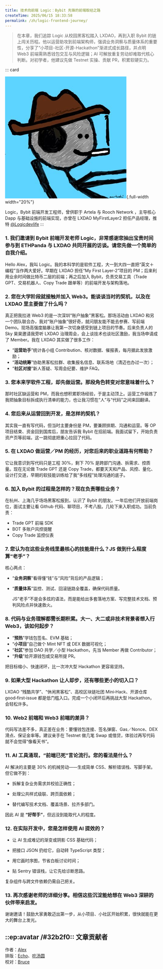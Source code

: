 ```yaml
---
title: 技术向前端 Logic：Bybit 先锋的前端取经之路
createTime: 2025/06/15 18:33:58
permalink: /zh/logic-frontend-journey/
---
```


> 在本章，我们追踪 Logic 从校园黑客松踏入 LXDAO，再到入职 Bybit 的链上闯关历程。他以运营助攻到前端架构师，强调业务洞察与质量体系的重要性，分享了“小项目-社区-开源-Hackathon”渐进式成长路径，并点明 Web3 前端需熟悉钱包交互与风险逻辑；AI 可解放重复劳动却难取代核心判断。对初学者，他建议先做 Testnet 实操、贡献 PR，积累软硬实力。

::: card

![Logic](../images/interview/logic.jpg){.full-width width="20%"}

Logic，Bybit 前端开发工程师，曾供职于 Artela 与 Rooch Network ，主导核心 Dapp 与基础设施的前端实现，亦曾在 LXDAO MyFirstLayer2 担任产品经理，推特 [@Logicdevlife](https://x.com/Logicdevlife)
:::

### 1. 我们邀请到 Bybit 前端开发老师 Logic，非常感谢您抽出宝贵时间参与到 ETHPanda 与 LXDAO 共同开展的访谈。请您先做一个简单的自我介绍。

Hello Alex，我叫 Logic。我的本科学的是软件工程，大一到大四一直把“英文＋编程”当作两大爱好。早期在 LXDAO 担任“My First Layer‑2”项目的 PM；后来利用业余时间做比特币二层的前端；再之后加入 Bybit，负责交易工具（Trade GPT、交易机器人、Copy Trade 跟单等）的前端开发与架构落地。

### 2. 您在大学阶段就接触并加入 Web3。能谈谈当时的契机，以及在 LXDAO 里主要做了什么吗？

真正把我拉进 Web3 的是一次深圳“账户抽象”黑客松。那场活动由 LXDAO 和另一个团队联合办，我对“账户抽象”很好奇，就问朋友能不能去参赛、写前端 Demo。现场高强度脑暴让我第一次切身感受到链上项目的节奏。后来负责人的 Sky 昊昊邀请我旁听 LXDAO 治理周会，会上谈技术也谈社区激励，我当场申请成了 Member。我在 LXDAO 其实做了很多工作：

- “**运营助手**”统计各小组 Contribution、核对数据、催报表，每月据此发放激励；
- “**活动统筹**”协助黑客松拉群、收集报名信息、联系场地（清迈也办过一次）；
- “**社区对接**”新人答疑、写周会纪要、维护 FAQ。

### 3. 您本来学软件工程，却先做运营。那段角色转变对您意味着什么？

那时社区缺运营和 PM，而我也想积累职场经验，于是主动顶上。运营工作锻炼了我把抽象目标拆成执行清单的能力，也让我习惯在“人”与“代码”之间来回翻译。

### 4. 您后来从运营回到开发，是怎样的契机？

其实我一直有写代码，但当时主要身份是 PM，要兼顾排期、沟通和运营。等 OP 项目结束、资金回到国库后，朋友告诉我 Bybit 在招前端。我面试留下，开始负责资产页等前端，这一跳彻底把重心拉回了代码。

### 5. 在 LXDAO 做运营／PM 的经历，对您后来的职业道路有何帮助？

它让我意识到写代码只是工程 30%，剩下 70% 是跨部门沟通、拆需求、控质量。现在无论做 Trade GPT 还是 Copy Trade，都要天天和产品、风控、量化、设计打交道，早期的软技能训练给了我“多线程”处理沟通的底子。

### 6. 加入 Bybit 的过程是怎样的？现在负责哪些业务？

在杭州、上海几乎场场黑客松报到，认识了 Bybit 的朋友。一年后他们开放前端岗位，面试主要让看 Github 代码、聊项目，不考八股。几轮下来入职成功。当前负责：

- Trade GPT 前端 SDK
- BOT 多账户风控提醒
- Copy Trade 监控仪表

### 7. 您认为在这些业务线里最核心的技能是什么？JS 做到什么程度算“老手”？

核心两点：

- “**业务洞察**”看得懂“钱”与“风险”背后的产品逻辑；
- “**质量体系**”监控、测试、回滚链路全覆盖，确保代码质量。

  JS“老手”不是会多炫的语法，而是能给出多套落地方案、写完整技术文档、预判风险点并快速救火。

### 8. 代码与业务理解都需长期积累。大一、大二或非技术背景者想入行 Web3，该如何起步？

- “**预热**”学钱包签名、EVM 基础；
- “**小项目**”自己做个 Mint NFT 或 DEX 数据可视化；
- “**社区**”参加 DAO 共学／小型 Hackathon，先当 Member 再做 Contributor；
- “**升级**”给开源钱包或交易所提 PR。

把目标缩小、快速闭环，比一次冲大型 Hackathon 更容易坚持。

### 9. 如果大型 Hackathon 让人却步，还有哪些更小的切入口？

LXDAO “残酷共学”、“休闲黑客松”、高校区块链社团 Mini‑Hack、开源仓库 good‑first‑issue 都是低门槛入口。完成一个小闭环后再挑战大型 Hackathon，会轻松许多。

### 10. Web2 前端和 Web3 前端的差异？

代码写法差不多，真正差在业务：要懂钱包连接、签名弹窗、Gas／Nonce、DEX 滑点、保证金率等。建议亲手在 Testnet 做几笔 Swap 或借贷，体验过再写代码就不会觉得“像看天书”。

### 11. AI 工具涌现，“前端已死”言论流行。您的看法是什么？

AI 解决的主要是 30% 的机械劳动——生成简单 CSS、解析错误栈、写脚手架。但它做不到：

- 拆解复杂业务需求并校验正确性；

- 处理公共样式级联、跨页面依赖；

- 替代编写技术文档、覆盖场景、拉齐多部门。

因此 AI 是 **“好帮手”**，但远没到能取代人的程度。

### 12. 在实际开发中，您是怎样使用 AI 提效的？

- 让 AI 生成难记的渐变或阴影 CSS 基础代码；

- 把接口 JSON 扔给它，自动转 TypeScript 类型；

- 用它画时序图，节省白板讨论时间；

- 贴 Sentry 错误栈，让它先给诊断思路。

复杂组件与跨文件依赖仍需自己把关。

### 13. 再次感谢老师的详细分享。相信这些沉淀能给想在 Web3 深耕的伙伴带来启发。

谢谢邀请！鼓励大家勇敢迈出第一步，从小项目、小社区开始积累，很快就能在更大的舞台上发光。

## ::ep:avatar /#32b2f0:: 文章贡献者

作者：[Alex](https://x.com/0xAlexWu)  
排版：[Echo](https://x.com/Echo_liuchan)、[吃汤圆](https://x.com/web3_cty)  
校对：[Bruce](https://x.com/brucexu_eth)
